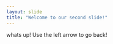 ```yaml
---
layout: slide
title: "Welcome to our second slide!"
---
```

whats up! 
Use the left arrow to go back!
